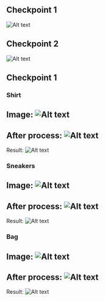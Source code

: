 ## Checkpoint 1
![Alt text](/labs/lab11/resource/tens1.png?raw=true "Title")

## Checkpoint 2
![Alt text](/labs/lab11/resource/tens2.png?raw=true "Title")

## Checkpoint 1
### Shirt
Image:
![Alt text](/labs/lab11/resource/img1.jpg?raw=true "Title")
---
After process:
![Alt text](/labs/lab11/resource/data1.jpg?raw=true "Title")
---
Result:
![Alt text](/labs/lab11/resource/tens3a.png?raw=true "Title")

### Sneakers
Image:
![Alt text](/labs/lab11/resource/img2.jpg?raw=true "Title")
---
After process:
![Alt text](/labs/lab11/resource/data2.jpg?raw=true "Title")
---
Result:
![Alt text](/labs/lab11/resource/tens3b.png?raw=true "Title")

### Bag
Image:
![Alt text](/labs/lab11/resource/img3.jpg?raw=true "Title")
---
After process:
![Alt text](/labs/lab11/resource/data3.jpg?raw=true "Title")
---
Result:
![Alt text](/labs/lab11/resource/tens3c.png?raw=true "Title")